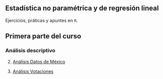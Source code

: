 ## Estadística no paramétrica y de regresión lineal

Ejercicios, práticas y apuntes en ``R``.

## Primera parte del curso

### Análisis descriptivo

2. [Análisis Datos de México](Análisis_desc_datos_mex.html)

3. [Análisis Votaciones](Análisis_desc_votaciones_INE.html)
